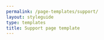 ```yaml
---
permalink: /page-templates/support/
layout: styleguide
type: templates
title: Support page template
---
```


